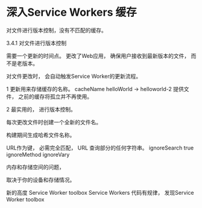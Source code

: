 # 深入Service Workers 缓存

对文件进行版本控制，没有不匹配的缓存。

3.4.1 对文件进行版本控制

需要一个更新的时间点。 更改了Web应用， 确保用户接收到最新版本的文件， 而不是老版本。 

对文件更改时， 会自动触发Service Worker的更新流程。 

1 更新用来存储缓存的名称。 cacheName helloWorld 
-> helloworld-2 提供文件， 之前的缓存将孤立并不再使用。 

2 最实用的， 进行版本控制。 
> <script src="/js/main-xtvbas65.js" type="text/javascript"></script>

每次更改文件时创建一个全新的文件名。 

构建期间生成哈希文件名称。 

URL作为键， 必需完全匹配， URL 查询部分的任何字符串。 
ignoreSearch true 
ignoreMethod 
ignoreVary  


内存和存储空间的问题， 

取决于你的设备和存储情况。 

新的高度  Service Worker toolbox
Service Workers 代码有规律， 发现Service Worker toolbox


